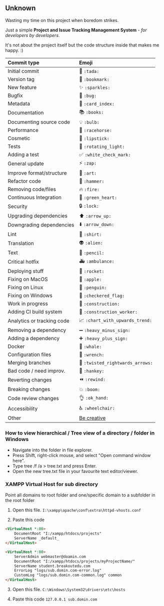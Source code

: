 ## Unknown

Wasting my time on this project when boredom strikes.

Just a simple **Project and Issue Tracking Management System** - *for developers by developers*. 

It's not about the project itself but the code structure inside that makes me happy. :)




|   Commit type              | Emoji                                         |
|:---------------------------|:----------------------------------------------|
| Initial commit             | :tada: `:tada:`                               |
| Version tag                | :bookmark: `:bookmark:`                       |
| New feature                | :sparkles: `:sparkles:`                       |
| Bugfix                     | :bug: `:bug:`                                 |
| Metadata                   | :card_index: `:card_index:`                   |
| Documentation              | :books: `:books:`                             |
| Documenting source code    | :bulb: `:bulb:`                               |
| Performance                | :racehorse: `:racehorse:`                     |
| Cosmetic                   | :lipstick: `:lipstick:`                       |
| Tests                      | :rotating_light: `:rotating_light:`           |
| Adding a test              | :white_check_mark: `:white_check_mark:`       |
| General update             | :zap: `:zap:`                                 |
| Improve format/structure   | :art: `:art:`                                 |
| Refactor code              | :hammer: `:hammer:`                           |
| Removing code/files        | :fire: `:fire:`                               |
| Continuous Integration     | :green_heart: `:green_heart:`                 |
| Security                   | :lock: `:lock:`                               |
| Upgrading dependencies     | :arrow_up: `:arrow_up:`                       |
| Downgrading dependencies   | :arrow_down: `:arrow_down:`                   |
| Lint                       | :shirt: `:shirt:`                             |
| Translation                | :alien: `:alien:`                             |
| Text                       | :pencil: `:pencil:`                           |
| Critical hotfix            | :ambulance: `:ambulance:`                     |
| Deploying stuff            | :rocket: `:rocket:`                           |
| Fixing on MacOS            | :apple: `:apple:`                             |
| Fixing on Linux            | :penguin: `:penguin:`                         |
| Fixing on Windows          | :checkered_flag: `:checkered_flag:`           |
| Work in progress           | :construction:  `:construction:`              |
| Adding CI build system     | :construction_worker: `:construction_worker:` |
| Analytics or tracking code | :chart_with_upwards_trend: `:chart_with_upwards_trend:` |
| Removing a dependency      | :heavy_minus_sign: `:heavy_minus_sign:`       |
| Adding a dependency        | :heavy_plus_sign: `:heavy_plus_sign:`         |
| Docker                     | :whale: `:whale:`                             |
| Configuration files        | :wrench: `:wrench:`                           |
| Merging branches           | :twisted_rightwards_arrows: `:twisted_rightwards_arrows:` |
| Bad code / need improv.    | :hankey: `:hankey:`                           |
| Reverting changes          | :rewind: `:rewind:`                           |
| Breaking changes           | :boom: `:boom:`                               |
| Code review changes        | :ok_hand: `:ok_hand:`                         |
| Accessibility              | :wheelchair: `:wheelchair:`                   |
| Other                      | [Be creative](http://www.emoji-cheat-sheet.com/)  |



### How to view hierarchical / Tree view of a directory / folder in Windows
* Navigate into the folder in file explorer.
* Press Shift, right-click mouse, and select "Open command window here".
* Type tree /f /a > tree.txt and press Enter.
* Open the new tree.txt file in your favourite text editor/viewer.



### XAMPP Virtual Host for sub directory
Point all domains to root folder and one/specific domain to a subfolder in the root folder

1. Open this file.
<code>I:\xampp\apache\conf\extra\httpd-vhosts.conf</code>

2. Paste this code
```html
<VirtualHost *:80>
    DocumentRoot "I:/xampp/htdocs/projects"
    ServerName _default_
</VirtualHost>

<VirtualHost *:80>
    ServerAdmin webmaster@doamin.com
    DocumentRoot "I:/xampp/htdocs/projects/myProjectName/"
    ServerName student.breakoutedu.com
    ErrorLog "logs/sub.domin.com-error.log"
    CustomLog "logs/sub.domin.com-common.log" common
</VirtualHost>
```

3. Open this file.
<code>C:\Windows\System32\drivers\etc\hosts</code>

4. Paste this code <code>127.0.0.1 sub.domin.com</code>
